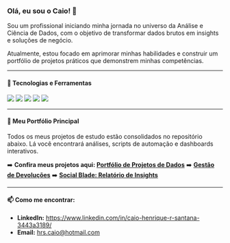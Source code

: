 ### Olá, eu sou o Caio! 👋

Sou um profissional iniciando minha jornada no universo da Análise e Ciência de Dados, com o objetivo de transformar dados brutos em insights e soluções de negócio.

Atualmente, estou focado em aprimorar minhas habilidades e construir um portfólio de projetos práticos que demonstrem minhas competências.

---

#### 🔧 Tecnologias e Ferramentas

<div>
  <img src="https://img.shields.io/badge/Python-3776AB?style=for-the-badge&logo=python&logoColor=white" />
  <img src="https://img.shields.io/badge/Pandas-150458?style=for-the-badge&logo=pandas&logoColor=white" />
  <img src="https://img.shields.io/badge/scikit--learn-F7931E?style=for-the-badge&logo=scikit-learn&logoColor=white" />
  <img src="https://img.shields.io/badge/Streamlit-FF4B4B?style=for-the-badge&logo=streamlit&logoColor=white" />
  <img src="https://img.shields.io/badge/GIT-E44C30?style=for-the-badge&logo=git&logoColor=white" />
</div>

---

#### 🚀 Meu Portfólio Principal

Todos os meus projetos de estudo estão consolidados no repositório abaixo. Lá você encontrará análises, scripts de automação e dashboards interativos.

➡️ **Confira meus projetos aqui: [Portfólio de Projetos de Dados](https://github.com/KaaioH013/portfolio)**
➡️ **[Gestão de Devoluções](https://github.com/KaaioH013/gestao-devolucoes.git)**
➡️ **[Social Blade: Relatório de Insights](https://github.com/KaaioH013/relatorio_social_blade.git)**

---

#### 📫 Como me encontrar:

- **LinkedIn:** https://www.linkedin.com/in/caio-henrique-r-santana-3443a3189/
- **Email:** hrs.caio@hotmail.com
